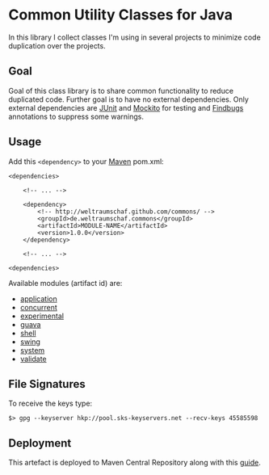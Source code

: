 # Common Utility Classes for Java

In this  library I  collect classes  I'm using in  several projects  to minimize
code duplication over the projects.

## Goal

Goal  of  this  class  library  is  to  share  common  functionality  to  reduce
duplicated  code.  Further  goal  is  to have  no  external  dependencies.  Only
external dependencies are [JUnit][junit]  and [Mockito][mockito] for testing and
[Findbugs][findbugs] annotations to suppress some warnings.

## Usage

Add this <code>&lt;dependency&gt;</code> to your [Maven][maven] pom.xml:

    <dependencies>

        <!-- ... -->

        <dependency>
            <!-- http://weltraumschaf.github.com/commons/ -->
            <groupId>de.weltraumschaf.commons</groupId>
            <artifactId>MODULE-NAME</artifactId>
            <version>1.0.0</version>
        </dependency>

        <!-- ... -->

    <dependencies>
    
Available modules (artifact id) are:

- [application](application/index.html)
- [concurrent](concurrent/index.html)
- [experimental](experimental/index.html)
- [guava](guava/index.html)
- [shell](shell/index.html)
- [swing](swing/index.html)
- [system](system/index.html)
- [validate](validate/index.html)

## File Signatures

To receive the keys type:

    $> gpg --keyserver hkp://pool.sks-keyservers.net --recv-keys 45585598

## Deployment

This  artefact  is  deployed  to   Maven  Central  Repository  along  with  this
[guide][sonatype].

[sonatype]: http://maven.apache.org/guides/mini/guide-central-repository-upload.html
[maven]:    http://maven.apache.org/
[junit]:    http://www.junit.org/
[mockito]:  http://code.google.com/p/mockito/
[findbugs]: http://findbugs.sourceforge.net/
